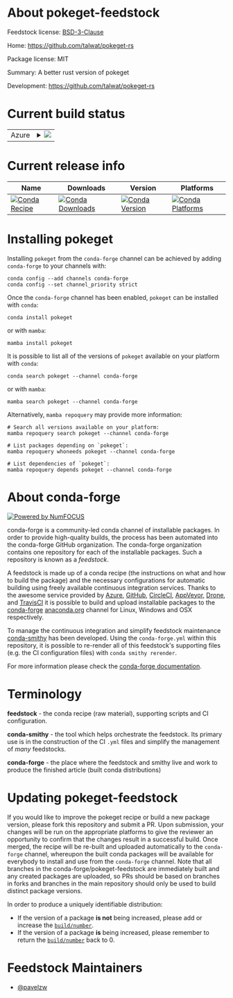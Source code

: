 About pokeget-feedstock
=======================

Feedstock license: [BSD-3-Clause](https://github.com/conda-forge/pokeget-feedstock/blob/main/LICENSE.txt)

Home: https://github.com/talwat/pokeget-rs

Package license: MIT

Summary: A better rust version of pokeget

Development: https://github.com/talwat/pokeget-rs

Current build status
====================


<table>
    
  <tr>
    <td>Azure</td>
    <td>
      <details>
        <summary>
          <a href="https://dev.azure.com/conda-forge/feedstock-builds/_build/latest?definitionId=25202&branchName=main">
            <img src="https://dev.azure.com/conda-forge/feedstock-builds/_apis/build/status/pokeget-feedstock?branchName=main">
          </a>
        </summary>
        <table>
          <thead><tr><th>Variant</th><th>Status</th></tr></thead>
          <tbody><tr>
              <td>linux_64</td>
              <td>
                <a href="https://dev.azure.com/conda-forge/feedstock-builds/_build/latest?definitionId=25202&branchName=main">
                  <img src="https://dev.azure.com/conda-forge/feedstock-builds/_apis/build/status/pokeget-feedstock?branchName=main&jobName=linux&configuration=linux%20linux_64_" alt="variant">
                </a>
              </td>
            </tr><tr>
              <td>linux_aarch64</td>
              <td>
                <a href="https://dev.azure.com/conda-forge/feedstock-builds/_build/latest?definitionId=25202&branchName=main">
                  <img src="https://dev.azure.com/conda-forge/feedstock-builds/_apis/build/status/pokeget-feedstock?branchName=main&jobName=linux&configuration=linux%20linux_aarch64_" alt="variant">
                </a>
              </td>
            </tr><tr>
              <td>linux_ppc64le</td>
              <td>
                <a href="https://dev.azure.com/conda-forge/feedstock-builds/_build/latest?definitionId=25202&branchName=main">
                  <img src="https://dev.azure.com/conda-forge/feedstock-builds/_apis/build/status/pokeget-feedstock?branchName=main&jobName=linux&configuration=linux%20linux_ppc64le_" alt="variant">
                </a>
              </td>
            </tr><tr>
              <td>osx_64</td>
              <td>
                <a href="https://dev.azure.com/conda-forge/feedstock-builds/_build/latest?definitionId=25202&branchName=main">
                  <img src="https://dev.azure.com/conda-forge/feedstock-builds/_apis/build/status/pokeget-feedstock?branchName=main&jobName=osx&configuration=osx%20osx_64_" alt="variant">
                </a>
              </td>
            </tr><tr>
              <td>osx_arm64</td>
              <td>
                <a href="https://dev.azure.com/conda-forge/feedstock-builds/_build/latest?definitionId=25202&branchName=main">
                  <img src="https://dev.azure.com/conda-forge/feedstock-builds/_apis/build/status/pokeget-feedstock?branchName=main&jobName=osx&configuration=osx%20osx_arm64_" alt="variant">
                </a>
              </td>
            </tr><tr>
              <td>win_64</td>
              <td>
                <a href="https://dev.azure.com/conda-forge/feedstock-builds/_build/latest?definitionId=25202&branchName=main">
                  <img src="https://dev.azure.com/conda-forge/feedstock-builds/_apis/build/status/pokeget-feedstock?branchName=main&jobName=win&configuration=win%20win_64_" alt="variant">
                </a>
              </td>
            </tr>
          </tbody>
        </table>
      </details>
    </td>
  </tr>
</table>

Current release info
====================

| Name | Downloads | Version | Platforms |
| --- | --- | --- | --- |
| [![Conda Recipe](https://img.shields.io/badge/recipe-pokeget-green.svg)](https://anaconda.org/conda-forge/pokeget) | [![Conda Downloads](https://img.shields.io/conda/dn/conda-forge/pokeget.svg)](https://anaconda.org/conda-forge/pokeget) | [![Conda Version](https://img.shields.io/conda/vn/conda-forge/pokeget.svg)](https://anaconda.org/conda-forge/pokeget) | [![Conda Platforms](https://img.shields.io/conda/pn/conda-forge/pokeget.svg)](https://anaconda.org/conda-forge/pokeget) |

Installing pokeget
==================

Installing `pokeget` from the `conda-forge` channel can be achieved by adding `conda-forge` to your channels with:

```
conda config --add channels conda-forge
conda config --set channel_priority strict
```

Once the `conda-forge` channel has been enabled, `pokeget` can be installed with `conda`:

```
conda install pokeget
```

or with `mamba`:

```
mamba install pokeget
```

It is possible to list all of the versions of `pokeget` available on your platform with `conda`:

```
conda search pokeget --channel conda-forge
```

or with `mamba`:

```
mamba search pokeget --channel conda-forge
```

Alternatively, `mamba repoquery` may provide more information:

```
# Search all versions available on your platform:
mamba repoquery search pokeget --channel conda-forge

# List packages depending on `pokeget`:
mamba repoquery whoneeds pokeget --channel conda-forge

# List dependencies of `pokeget`:
mamba repoquery depends pokeget --channel conda-forge
```


About conda-forge
=================

[![Powered by
NumFOCUS](https://img.shields.io/badge/powered%20by-NumFOCUS-orange.svg?style=flat&colorA=E1523D&colorB=007D8A)](https://numfocus.org)

conda-forge is a community-led conda channel of installable packages.
In order to provide high-quality builds, the process has been automated into the
conda-forge GitHub organization. The conda-forge organization contains one repository
for each of the installable packages. Such a repository is known as a *feedstock*.

A feedstock is made up of a conda recipe (the instructions on what and how to build
the package) and the necessary configurations for automatic building using freely
available continuous integration services. Thanks to the awesome service provided by
[Azure](https://azure.microsoft.com/en-us/services/devops/), [GitHub](https://github.com/),
[CircleCI](https://circleci.com/), [AppVeyor](https://www.appveyor.com/),
[Drone](https://cloud.drone.io/welcome), and [TravisCI](https://travis-ci.com/)
it is possible to build and upload installable packages to the
[conda-forge](https://anaconda.org/conda-forge) [anaconda.org](https://anaconda.org/)
channel for Linux, Windows and OSX respectively.

To manage the continuous integration and simplify feedstock maintenance
[conda-smithy](https://github.com/conda-forge/conda-smithy) has been developed.
Using the ``conda-forge.yml`` within this repository, it is possible to re-render all of
this feedstock's supporting files (e.g. the CI configuration files) with ``conda smithy rerender``.

For more information please check the [conda-forge documentation](https://conda-forge.org/docs/).

Terminology
===========

**feedstock** - the conda recipe (raw material), supporting scripts and CI configuration.

**conda-smithy** - the tool which helps orchestrate the feedstock.
                   Its primary use is in the construction of the CI ``.yml`` files
                   and simplify the management of *many* feedstocks.

**conda-forge** - the place where the feedstock and smithy live and work to
                  produce the finished article (built conda distributions)


Updating pokeget-feedstock
==========================

If you would like to improve the pokeget recipe or build a new
package version, please fork this repository and submit a PR. Upon submission,
your changes will be run on the appropriate platforms to give the reviewer an
opportunity to confirm that the changes result in a successful build. Once
merged, the recipe will be re-built and uploaded automatically to the
`conda-forge` channel, whereupon the built conda packages will be available for
everybody to install and use from the `conda-forge` channel.
Note that all branches in the conda-forge/pokeget-feedstock are
immediately built and any created packages are uploaded, so PRs should be based
on branches in forks and branches in the main repository should only be used to
build distinct package versions.

In order to produce a uniquely identifiable distribution:
 * If the version of a package **is not** being increased, please add or increase
   the [``build/number``](https://docs.conda.io/projects/conda-build/en/latest/resources/define-metadata.html#build-number-and-string).
 * If the version of a package **is** being increased, please remember to return
   the [``build/number``](https://docs.conda.io/projects/conda-build/en/latest/resources/define-metadata.html#build-number-and-string)
   back to 0.

Feedstock Maintainers
=====================

* [@pavelzw](https://github.com/pavelzw/)

